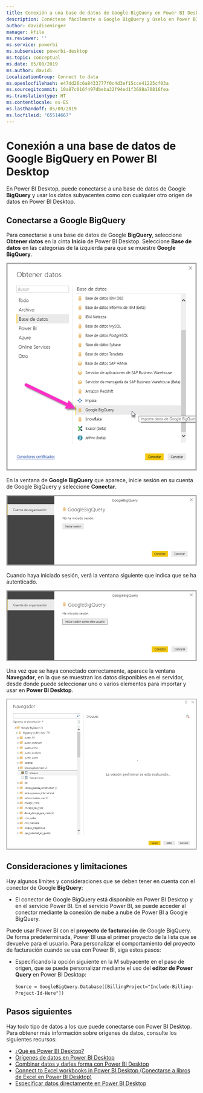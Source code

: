 ```yaml
---
title: Conexión a una base de datos de Google BigQuery en Power BI Desktop
description: Conéctese fácilmente a Google BigQuery y úselo en Power BI Desktop
author: davidiseminger
manager: kfile
ms.reviewer: ''
ms.service: powerbi
ms.subservice: powerbi-desktop
ms.topic: conceptual
ms.date: 05/08/2019
ms.author: davidi
LocalizationGroup: Connect to data
ms.openlocfilehash: e47dd26c6a8433777f0c4d3ef15cce41225cf03a
ms.sourcegitcommit: 10a87c016f497dbeba32f94ed1f3688a70816fea
ms.translationtype: HT
ms.contentlocale: es-ES
ms.lasthandoff: 05/09/2019
ms.locfileid: "65514667"
---
```

# <a name="connect-to-a-google-bigquery-database-in-power-bi-desktop"></a>Conexión a una base de datos de Google BigQuery en Power BI Desktop
En Power BI Desktop, puede conectarse a una base de datos de Google **BigQuery** y usar los datos subyacentes como con cualquier otro origen de datos en Power BI Desktop.

## <a name="connect-to-google-bigquery"></a>Conectarse a Google BigQuery
Para conectarse a una base de datos de Google **BigQuery**, seleccione **Obtener datos** en la cinta **Inicio** de Power BI Desktop. Seleccione **Base de datos** en las categorías de la izquierda para que se muestre **Google BigQuery**.

![Cuadro de diálogo Obtener datos para Google BigQuery](media/desktop-connect-bigquery/connect_bigquery_01.png)

En la ventana de **Google BigQuery** que aparece, inicie sesión en su cuenta de Google BigQuery y seleccione **Conectar**.

![Iniciar sesión en Google BigQuery](media/desktop-connect-bigquery/connect_bigquery_02.png)

Cuando haya iniciado sesión, verá la ventana siguiente que indica que se ha autenticado. 

![Sesión iniciada en Google](media/desktop-connect-bigquery/connect_bigquery_02b.png)

Una vez que se haya conectado correctamente, aparece la ventana **Navegador**, en la que se muestran los datos disponibles en el servidor, desde donde puede seleccionar uno o varios elementos para importar y usar en **Power BI Desktop**.

![Datos de Google BigQuery](media/desktop-connect-bigquery/connect_bigquery_03.png)

## <a name="considerations-and-limitations"></a>Consideraciones y limitaciones
Hay algunos límites y consideraciones que se deben tener en cuenta con el conector de Google **BigQuery**:

* El conector de Google BigQuery está disponible en Power BI Desktop y en el servicio Power BI. En el servicio Power BI, se puede acceder al conector mediante la conexión de nube a nube de Power BI a Google BigQuery.

Puede usar Power BI con el **proyecto de facturación** de Google BigQuery. De forma predeterminada, Power BI usa el primer proyecto de la lista que se devuelve para el usuario. Para personalizar el comportamiento del proyecto de facturación cuando se usa con Power BI, siga estos pasos:

 * Especificando la opción siguiente en la M subyacente en el paso de origen, que se puede personalizar mediante el uso del **editor de Power Query** en Power BI Desktop:

    ```Source = GoogleBigQuery.Database([BillingProject="Include-Billing-Project-Id-Here"])```

## <a name="next-steps"></a>Pasos siguientes
Hay todo tipo de datos a los que puede conectarse con Power BI Desktop. Para obtener más información sobre orígenes de datos, consulte los siguientes recursos:

* [¿Qué es Power BI Desktop?](desktop-what-is-desktop.md)
* [Orígenes de datos en Power BI Desktop](desktop-data-sources.md)
* [Combinar datos y darles forma con Power BI Desktop](desktop-shape-and-combine-data.md)
* [Connect to Excel workbooks in Power BI Desktop (Conectarse a libros de Excel en Power BI Desktop)](desktop-connect-excel.md)   
* [Especificar datos directamente en Power BI Desktop](desktop-enter-data-directly-into-desktop.md)   

